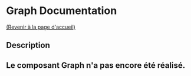 # Graph Documentation
[(Revenir à la page d'accueil)](../README.md)



## Description

Le composant Graph n'a pas encore été réalisé.
---
